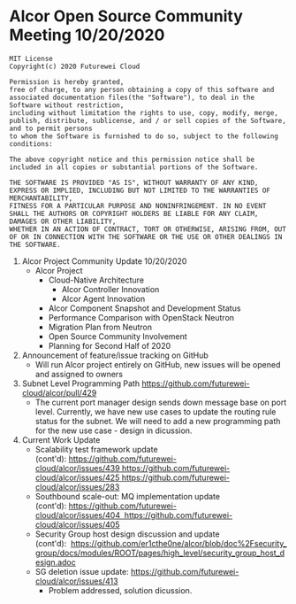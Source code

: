 # Alcor Open Source Community Meeting 10/20/2020

    MIT License
    Copyright(c) 2020 Futurewei Cloud

    Permission is hereby granted,
    free of charge, to any person obtaining a copy of this software and associated documentation files(the "Software"), to deal in the Software without restriction,
    including without limitation the rights to use, copy, modify, merge, publish, distribute, sublicense, and / or sell copies of the Software, and to permit persons
    to whom the Software is furnished to do so, subject to the following conditions:

    The above copyright notice and this permission notice shall be included in all copies or substantial portions of the Software.

    THE SOFTWARE IS PROVIDED "AS IS", WITHOUT WARRANTY OF ANY KIND, EXPRESS OR IMPLIED, INCLUDING BUT NOT LIMITED TO THE WARRANTIES OF MERCHANTABILITY,
    FITNESS FOR A PARTICULAR PURPOSE AND NONINFRINGEMENT. IN NO EVENT SHALL THE AUTHORS OR COPYRIGHT HOLDERS BE LIABLE FOR ANY CLAIM, DAMAGES OR OTHER LIABILITY,
    WHETHER IN AN ACTION OF CONTRACT, TORT OR OTHERWISE, ARISING FROM, OUT OF OR IN CONNECTION WITH THE SOFTWARE OR THE USE OR OTHER DEALINGS IN THE SOFTWARE.

1. Alcor Project Community Update 10/20/2020
    * Alcor Project 
        * Cloud-Native Architecture
            * Alcor Controller Innovation
            * Alcor Agent Innovation
        * Alcor Component Snapshot and Development Status
        * Performance Comparison with OpenStack Neutron
        * Migration Plan from Neutron
        * Open Source Community Involvement
        * Planning for Second Half of 2020
2. Announcement of feature/issue tracking on GitHub
    * Will run Alcor project entirely on GitHub, new issues will be opened and assigned to owners
3. Subnet Level Programming Path https://github.com/futurewei-cloud/alcor/pull/429
    * The current port manager design sends down message base on port level. Currently, we have new use cases to update the routing rule status for the subnet. We will need to add a new programming path for the new use case - design in dicussion. 
4. Current Work Update
    * Scalability test framework update (cont'd): https://github.com/futurewei-cloud/alcor/issues/439 https://github.com/futurewei-cloud/alcor/issues/425 https://github.com/futurewei-cloud/alcor/issues/283
    * Southbound scale-out: MQ implementation update (cont'd): https://github.com/futurewei-cloud/alcor/issues/404  https://github.com/futurewei-cloud/alcor/issues/405
    * Security Group host design discussion and update (cont'd):  https://github.com/er1cthe0ne/alcor/blob/doc%2Fsecurity_group/docs/modules/ROOT/pages/high_level/security_group_host_design.adoc
    * SG deletion issue update: https://github.com/futurewei-cloud/alcor/issues/413
        * Problem addressed, solution dicussion. 